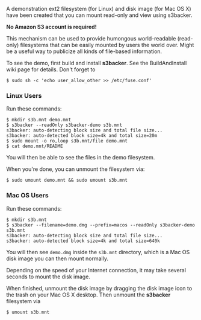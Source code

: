 A demonstration ext2 filesystem (for Linux) and disk image (for Mac OS X) have been created that you can mount read-only and view using s3backer.

**No Amazon S3 account is required!**

This mechanism can be used to provide humongous world-readable (read-only) filesystems that can be easily mounted by users the world over. Might be a useful way to publicize all kinds of file-based information.

To see the demo, first build and install **s3backer**. See the BuildAndInstall wiki page for details. Don't forget to
```
$ sudo sh -c 'echo user_allow_other >> /etc/fuse.conf'
```

### Linux Users ###

Run these commands:

```
$ mkdir s3b.mnt demo.mnt
$ s3backer --readOnly s3backer-demo s3b.mnt
s3backer: auto-detecting block size and total file size...
s3backer: auto-detected block size=4k and total size=20m
$ sudo mount -o ro,loop s3b.mnt/file demo.mnt
$ cat demo.mnt/README
```

You will then be able to see the files in the demo filesystem.

When you're done, you can unmount the filesystem via:

```
$ sudo umount demo.mnt && sudo umount s3b.mnt
```

### Mac OS Users ###

Run these commands:

```
$ mkdir s3b.mnt
$ s3backer --filename=demo.dmg --prefix=macos --readOnly s3backer-demo s3b.mnt
s3backer: auto-detecting block size and total file size...
s3backer: auto-detected block size=4k and total size=640k
```

You will then see `demo.dmg` inside the `s3b.mnt` directory, which is a Mac OS disk image you can then mount normally.

Depending on the speed of your Internet connection, it may take several seconds to mount the disk image.

When finished, unmount the disk image by dragging the disk image icon to the trash on your Mac OS X desktop. Then unmount the **s3backer** filesystem via

```
$ umount s3b.mnt
```